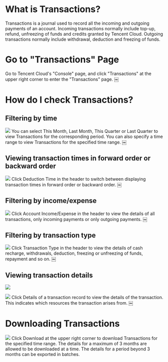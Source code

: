 # What is Transactions?

Transactions is a journal used to record all the incoming and outgoing payments of an account. Incoming transactions normally include top-up, refund, unfreezing of funds and credits granted by Tencent Cloud. Outgoing transactions normally include withdrawal, deduction and freezing of funds.

# Go to "Transactions" Page

Go to Tencent Cloud's "Console" page, and click "Transactions" at the upper right corner to enter the "Transactions" page.
￼

# How do I check Transactions?

## Filtering by time

![](https://main.qcloudimg.com/raw/4c305f45e2903fae1abafc2a2dbf223d.png)
You can select This Month, Last Month, This Quarter or Last Quarter to view Transactions for the corresponding period. You can also specify a time range to view Transactions for the specified time range.
￼

## Viewing transaction times in forward order or backward order

![](https://main.qcloudimg.com/raw/b9fa8ad121743d4ad6fa5138e5ad1564.png)
Click Deduction Time in the header to switch between displaying transaction times in forward order or backward order.
￼

## Filtering by income/expense

![](https://main.qcloudimg.com/raw/72efb8a529e25adb2b00752a8819700e.png)
Click Account Income/Expense in the header to view the details of all transactions, only incoming payments or only outgoing payments.
￼

## Filtering by transaction type

![](https://main.qcloudimg.com/raw/b372f24c9539223224db49305040b7a1.jpg)
Click Transaction Type in the header to view the details of cash recharge, withdrawals, deduction, freezing or unfreezing of funds, repayment and so on.
￼

## Viewing transaction details

![](https://main.qcloudimg.com/raw/e461c3087759213ec47afecf7edd8df7.png)

![](https://main.qcloudimg.com/raw/1d4fce533a75010ab522b204bb5743e8.png)
Click Details of a transaction record to view the details of the transaction. This indicates which resources the transaction arises from.
￼

# Downloading Transactions

![](https://main.qcloudimg.com/raw/08e90d6165e23242be9a781c04556694.png)
Click Download at the upper right corner to download Transactions for the specified time range. The details for a maximum of 3 months are allowed to be downloaded at a time. The details for a period beyond 3 months can be exported in batches.
